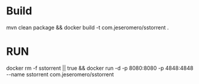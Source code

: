 # Build
mvn clean package && docker build -t com.jeseromero/sstorrent .

# RUN

docker rm -f sstorrent || true && docker run -d -p 8080:8080 -p 4848:4848 --name sstorrent com.jeseromero/sstorrent 